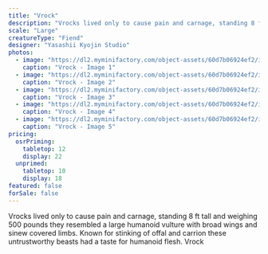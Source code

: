 ```yaml
---
title: "Vrock"
description: "Vrocks lived only to cause pain and carnage, standing 8 ft tall and weighing 500 pounds they resembled a large humanoid vulture with broad wings and sinew covered limbs. Known for stinking of offal and carrion these untrustworthy beasts had a taste for humanoid flesh. Vrock"
scale: "Large"
creatureType: "Fiend"
designer: "Yasashii Kyojin Studio"
photos:
  - image: "https://dl2.myminifactory.com/object-assets/60d7b06924ef2/images/720X720-vrock-ps-02.jpg"
    caption: "Vrock - Image 1"
  - image: "https://dl2.myminifactory.com/object-assets/60d7b06924ef2/images/720X720-vrock-comp.jpg"
    caption: "Vrock - Image 2"
  - image: "https://dl2.myminifactory.com/object-assets/60d7b06924ef2/images/720X720-vrock-ps.jpg"
    caption: "Vrock - Image 3"
  - image: "https://dl2.myminifactory.com/object-assets/60d7b06924ef2/images/230X230-img-4436.jpg"
    caption: "Vrock - Image 4"
  - image: "https://dl2.myminifactory.com/object-assets/60d7b06924ef2/images/230X230-vrock2-645263df75e08.jpg"
    caption: "Vrock - Image 5"
pricing:
  osrPriming:
    tabletop: 12
    display: 22
  unprimed:
    tabletop: 10
    display: 18
featured: false
forSale: false
---
```


Vrocks lived only to cause pain and carnage, standing 8 ft tall and weighing 500 pounds they resembled a large humanoid vulture with broad wings and sinew covered limbs. Known for stinking of offal and carrion these untrustworthy beasts had a taste for humanoid flesh. Vrock